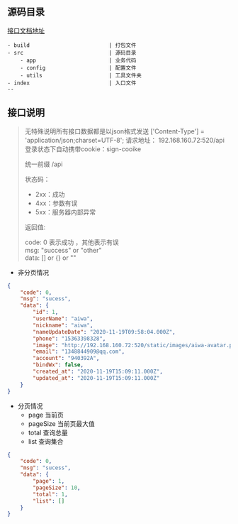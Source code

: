 ## 源码目录
[接口文档地址](https://easydoc.xyz/s/10480727/fOgR0odQ/0Zv7nmQZ)
```
- build                         | 打包文件
- src	                        | 源码目录
    - app                       | 业务代码
    - config                    | 配置文件
    - utils                     | 工具文件夹
- index	                        | 入口文件
--
```

## 接口说明

> 无特殊说明所有接口数据都是以json格式发送   ['Content-Type'] = 'application/json;charset=UTF-8';
> 请求地址： 192.168.160.72:520/api
> 登录状态下自动携带cookie：sign-cooike
>
> 统一前缀    /api 
>
> 状态码：
>
> - 2xx：成功
> - 4xx：参数有误
> - 5xx：服务器内部异常
>
> 返回值:
>
> code: 0  表示成功 ，其他表示有误  	
> msg: "success" or "other"  
> data: [] or {} or "" 

+ 非分页情况
```json
{
	"code": 0,
	"msg": "sucess",
	"data": {
		"id": 1,
		"userName": "aiwa",
		"nickname": "aiwa",
		"nameUpdateDate": "2020-11-19T09:58:04.000Z",
		"phone": "15363398328",
		"image": "http://192.168.160.72:520/static/images/aiwa-avatar.png",
		"email": "1348844909@qq.com",
		"account": "940392A",
		"bindWx": false,
		"created_at": "2020-11-19T15:09:11.000Z",
		"updated_at": "2020-11-19T15:09:11.000Z"
	}
}

```

+ 分页情况
    - page 当前页
    - pageSize 当前页最大值
    - total 查询总量
    - list 查询集合
```json
{
	"code": 0,
	"msg": "sucess",
	"data": {
		"page": 1,
		"pageSize": 10,
		"total": 1,
		"list": []
	}
}
``` 

